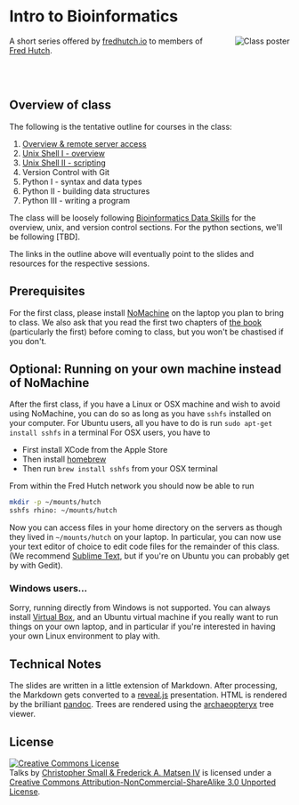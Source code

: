 # Intro to Bioinformatics

<img alt="Class poster" src="figures/course.png" style="max-width: 300px; text-align: center; margin-left: 30px; float: right;"/>

A short series offered by [fredhutch.io](http://fredhutch.io) to members of [Fred Hutch](http://www.fredhutch.org/en.html).


<br/>
<br/>


## Overview of class

The following is the tentative outline for courses in the class:

1. [Overview & remote server access](01-gestalt.html)
2. [Unix Shell I - overview](02-unix-shell-intro.html)
3. [Unix Shell II - scripting](03-unix-shell.html)
4. Version Control with Git
5. Python I - syntax and data types
6. Python II - building data structures
7. Python III - writing a program

The class will be loosely following [Bioinformatics Data Skills](http://shop.oreilly.com/product/0636920030157.do) for the overview, unix, and version control sections.
For the python sections, we'll be following [TBD].

The links in the outline above will eventually point to the slides and resources for the respective sessions.


## Prerequisites

For the first class, please install [NoMachine](https://www.nomachine.com/) on the laptop you plan to bring to class.
We also ask that you read the first two chapters of [the book](http://shop.oreilly.com/product/0636920030157.do) (particularly the first) before coming to class, but you won't be chastised if you don't.


## Optional: Running on your own machine instead of NoMachine

After the first class, if you have a Linux or OSX machine and wish to avoid using NoMachine, you can do so as long as you have `sshfs` installed on your computer.
For Ubuntu users, all you have to do is run `sudo apt-get install sshfs` in a terminal
For OSX users, you have to

* First install XCode from the Apple Store
* Then install [homebrew](http://brew.sh)
* Then run `brew install sshfs` from your OSX terminal

From within the Fred Hutch network you should now be able to run

```bash
mkdir -p ~/mounts/hutch
sshfs rhino: ~/mounts/hutch
```

Now you can access files in your home directory on the servers as though they lived in `~/mounts/hutch` on your laptop.
In particular, you can now use your text editor of choice to edit code files for the remainder of this class.
(We recommend [Sublime Text](http://www.sublimetext.com/), but if you're on Ubuntu you can probably get by with Gedit).


### Windows users...

Sorry, running directly from Windows is not supported.
You can always install [Virtual Box](https://www.virtualbox.org/wiki/Downloads), and an Ubuntu virtual machine if you really want to run things on your own laptop, and in particular if you're interested in having your own Linux environment to play with.



## Technical Notes

The slides are written in a little extension of Markdown.
After processing, the Markdown gets converted to a [reveal.js](http://github.com/hakimel/reveal.js) presentation.
HTML is rendered by the brilliant [pandoc](http://johnmacfarlane.net/pandoc/).
Trees are rendered using the [archaeopteryx](http://www.phylosoft.org/archaeopteryx/) tree viewer.


## License

<a rel="license" href="http://creativecommons.org/licenses/by-nc-sa/3.0/"><img alt="Creative Commons License" style="border-width:0" src="http://i.creativecommons.org/l/by-nc-sa/3.0/88x31.png" /></a><br /><span xmlns:dct="http://purl.org/dc/terms/" property="dct:title">Talks</span> by <a xmlns:cc="http://creativecommons.org/ns#" href="http://matsen.fhcrc.org" property="cc:attributionName" rel="cc:attributionURL">Christopher Small & Frederick A. Matsen IV</a> is licensed under a <a rel="license" href="http://creativecommons.org/licenses/by-nc-sa/3.0/">Creative Commons Attribution-NonCommercial-ShareAlike 3.0 Unported License</a>.

